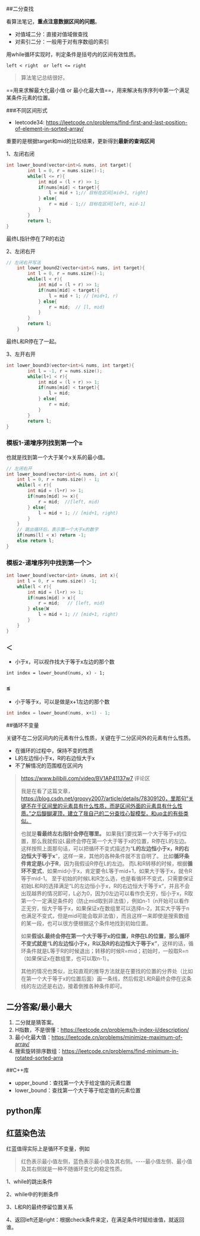 ##二分查找

看算法笔记，**重点注意数据区间的问题**。

- 对值域二分：直接对值域做查找
- 对索引二分：一般用于对有序数组的索引

用while循环实现时，判定条件是括号内的区间有效性质。

```
left < right  or left <= right
```

> 算法笔记总结很好。

==用来求解最大化最小值 or  最小化最大值==，用来解决有序序列中第一个满足某条件元素的位置。

###不同区间形式

- leetcode34: https://leetcode.cn/problems/find-first-and-last-position-of-element-in-sorted-array/

重要的是根据target和mid的比较结果，更新得到**最新的查询区间**

1、左闭右闭

```C++
int lower_bound(vector<int>& nums, int target){
        int l = 0, r = nums.size()-1;
        while(l <= r){
            int mid = (l + r) >> 1;
            if(nums[mid] < target){
                l = mid + 1;// 目标在区间[mid+1, right]
            } else{
                r = mid - 1;// 目标在区间[left, mid-1]
            }
        }
        return l;
}
```

最终L指针停在了R的右边

2、左闭右开

```C++
// 左闭右开写法
    int lower_bound2(vector<int>& nums, int target){
        int l = 0, r = nums.size()-1;
        while(l < r){
            int mid = (l + r) >> 1;
            if(nums[mid] < target){
                l = mid + 1; // [mid+1, r)
            } else{
                r = mid;  // [l, mid)
            }
        }
        return l;
    }
```

最终L和R停在了一起。

3、左开右开

```C++
int lower_bound3(vector<int>& nums, int target){
        int l = -1, r = nums.size();
        while(l+1 < r){
            int mid = (l + r) >> 1;
            if(nums[mid] < target){
                l = mid;
            } else{
                r = mid;
            }
        }
        return l;
}
```



### 模板1-递增序列找到第一个≥

也就是找到第一个大于某个x关系的最小值。

```C++
// 左闭右开 
int lower_bound(vector<int>& nums, int x){
    int l = 0, r = nums.size() - 1;
    while(l < r){
        int mid = (l+r) >> 1;
        if(nums[mid] >= x){
            r = mid;  //[left, mid)
        } else{
            l = mid + 1; // [mid+1, right)
        }
    }
    // 跳出循环后，表示第一个大于x的数字
    if(nums[l] < x) return -1;
    else return l;
}
```



### 模板2-递增序列中找到第一个＞

```C++
int lower_bound(vector<int> &nums, int x){
	int l = 0, r = nums.size() -1;
    while(l < r){
        int mid = (l+r) >> 1;
        if(nums[mid] > x){
            r = mid;   // [left, mid)
        } else{W
            l = mid + 1; // [mid+1, right)
        }
    }
}
```

### ＜

- 小于x，可以视作找大于等于x左边的那个数

```
int index = lower_bound(nums, x) - 1;
```

### ≤

- 小于等于x，可以是做是x+1左边的那个数

```C++
int index = lower_bound(nums, x+1) - 1;
```



##循环不变量

关键不在二分区间内的元素有什么性质，关键在于二分区间外的元素有什么性质。

- 在循环的过程中，保持不变的性质
- L的左边恒小于x，R的右边恒大于x
- 不了解情况的范围框在区间内

> https://www.bilibili.com/video/BV1AP41137w7 评论区
>
> 我是在看了这篇文章，https://blog.csdn.net/groovy2007/article/details/78309120，里那句“关键不在于区间里的元素具有什么性质，而是区间外面的元素具有什么性质。”之后醍醐灌顶，建立了我自己的二分查找心智模型，和up主的有些类似。
>
> 也就是**看最终左右指针会停在哪里。**
> 如果我们要找第一个大于等于x的位置，那么我就假设L最终会停在第一个大于等于x的位置，R停在L的左边。
> 这样按照上面那句话，可以把循环不变式描述为“**L的左边恒小于x，R的右边恒大于等于x**”，这样一来，其他的各种条件就不言自明了。
> 比如**循环条件肯定是L小于R**，因为我假设R停在L的左边。
> 而L和R转移的时候，根据**循环不变式**，如果mid小于x，肯定要令L等于mid+1，如果大于等于x，就令R等于mid-1。
> 至于初始的时候L和R怎么选，也是看循环不变式，只需要保证初始L和R的选择满足“L的左边恒小于x，R的右边恒大于等于x”，并且不会出现越界的情况即可，L必为0，因为0左边可以看作负无穷，恒小于x，R取第一个一定满足条件的（防止mid取到非法值），例如n-1（n开始可以看作正无穷，恒大于等于x，如果保证x在数组里可以选择n-2，其实大于等于n也满足不变式，但是mid可能会取非法值），而且这样一来即使是搜索数组的某一段，也可以很方便根据这个条件地找到初始位置。
>
> 如果**假设L最终会停在第一个大于等于x的位置，R停在L的位置，那么循环不变式就是“L的左边恒小于x，R以及R的右边恒大于等于x”**，这样的话，循环条件就是L等于R的时候退出；转移的时候R=mid；初始时，一般取R=n（如果保证x在数组里，也可以取n-1）。
>
> 其他的情况也类似，比较直观的推导方法就是在要找的位置的分界处（比如在第一个大于等于x的位置后面）画一条线，然后假定L和R最终会停在这条线的左边还是右边，接着倒推各种条件即可。 

## 二分答案/最小最大

1. 二分就是猜答案。
2. H指数，不是很懂：https://leetcode.cn/problems/h-index-ii/description/
3. 最小化最大值：https://leetcode.cn/problems/minimize-maximum-of-array/
4. 搜索旋转排序数组：https://leetcode.cn/problems/find-minimum-in-rotated-sorted-arra



##C++库

- upper_bound：查找第一个大于给定值的元素位置
- lower_bound：查找第一个大于等于给定值的元素位置



## python库











## 红蓝染色法

红蓝值得实际上是循环不变量，例如

> 红色表示最小值左侧，蓝色表示最小值及其右侧。----最小值左侧、最小值及其右侧就是一种不随循环变化的稳定性质。

1、while的跳出条件

2、while中的判断条件

3、L和R的最终停留位置关系

4、返回left还是right：根据check条件来定，在满足条件时赋给谁值，就返回谁。




